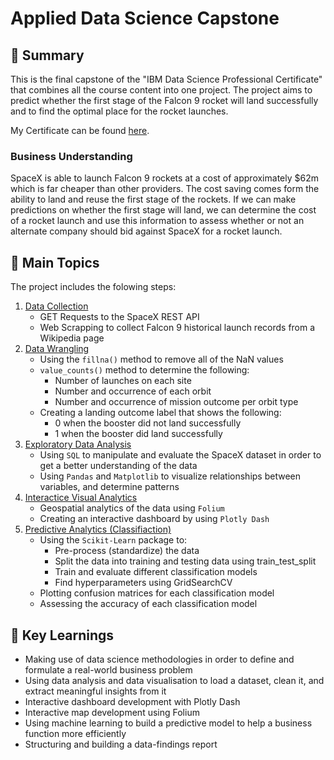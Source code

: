 # Applied Data Science Capstone


## 📑 Summary
This is the final capstone of the "IBM Data Science Professional Certificate" that combines all the course content into one project. The project aims to predict whether the first stage of the Falcon 9 rocket will land successfully and to find the optimal place for the rocket launches.

My Certificate can be found <a href=https://www.coursera.org/account/accomplishments/professional-cert/8YX3K3W9C857>here</a>.

### Business Understanding
SpaceX is able to launch Falcon 9 rockets at a cost of approximately $62m which is far cheaper than other providers. The cost saving comes form the ability to land and reuse the first stage of the rockets. If we can make predictions on whether the first stage will land, we can determine the cost of a rocket launch and use this information to assess whether or not an alternate company should bid against SpaceX for a rocket launch.

## 📑 Main Topics
The project includes the folowing steps:

1. [Data Collection](https://github.com/MariusLandwich/DataScienceCapstone/tree/main/01.%20Data%20Collection)
   - GET Requests to the SpaceX REST API
   - Web Scrapping to collect Falcon 9 historical launch records from a Wikipedia page
2. [Data Wrangling](https://github.com/MariusLandwich/DataScienceCapstone/tree/main/02.%20Data%20Wrangling)
   - Using the `fillna()` method to remove all of the NaN values
   - `value_counts()` method to determine the following:
        - Number of launches on each site
        - Number and occurrence of each orbit
        - Number and occurrence of mission outcome per orbit type
   - Creating a landing outcome label that shows the following:
        - 0 when the booster did not land successfully
        - 1 when the booster did land successfully
3. [Exploratory Data Analysis](https://github.com/MariusLandwich/DataScienceCapstone/tree/main/03.%20Exploratory%20Data%20Analysis)
   - Using `SQL` to manipulate and evaluate the SpaceX dataset in order to get a better understanding of the data
   - Using `Pandas` and `Matplotlib` to visualize relationships between variables, and determine patterns
4. [Interactice Visual Analytics](https://github.com/MariusLandwich/DataScienceCapstone/tree/main/04.%20Visual%20Analytics)
   - Geospatial analytics of the data using `Folium`
   - Creating an interactive dashboard by using `Plotly Dash`
5. [Predictive Analytics (Classifiaction)](https://github.com/MariusLandwich/DataScienceCapstone/tree/main/05.%20Predictive%20Analytics%20(Classification))
   - Using the `Scikit-Learn` package to:
        - Pre-process (standardize) the data
        - Split the data into training and testing data using train_test_split
        - Train and evaluate different classification models
        - Find hyperparameters using GridSearchCV
   - Plotting confusion matrices for each classification model
   - Assessing the accuracy of each classification model



## 🔑 Key Learnings
- Making use of data science methodologies in order to define and formulate a real-world business problem
- Using data analysis and data visualisation to load a dataset, clean it, and extract meaningful insights from it
- Interactive dashboard development with Plotly Dash
- Interactive map development using Folium
- Using machine learning to build a predictive model to help a business function more efficiently
- Structuring and building a data-findings report
